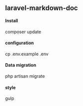 ## laravel-markdown-doc

#### Install 

composer update

#### configuration

cp .env.example .env

#### Data migration

php artisan migrate

#### style

gulp 